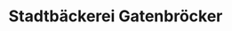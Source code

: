 ---
title: "Stadtbäckerei Gatenbröcker"
url: /gladbeck/stadtbaeckerei-gatenbroecker/
shop: Bäckerei
---